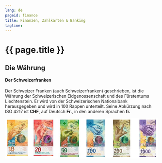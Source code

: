 ```yaml
---
lang: de
pageid: finance
title: Finanzen, Zahlkarten & Banking
tagline: 
---
```

# {{ page.title }}

## Die Währung
#### Der Schweizerfranken
Der Schweizer Franken (auch Schweizerfranken) geschrieben, ist die Währung der Schweizerischen Eidgenossenschaft und des Fürstentums Liechtenstein. Er wird von der Schweizerischen Nationalbank herausgegeben und wird in 100 Rappen  unterteilt. Seine Abkürzung nach ISO 4217 ist **CHF**, auf Deutsch **Fr.**, in den anderen Sprachen **fr.**

![Banknoten der Schweiz](/assets/img/banknoten.jpg)




